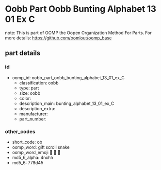 # Oobb Part Oobb Bunting Alphabet 13 01 Ex C  

note: This is part of OOMP the Oopen Organization Method For Parts. For more details: https://github.com/oomlout/oomp_base

##  part details





### id
* oomp_id: oobb_part_oobb_bunting_alphabet_13_01_ex_C
  * classification: oobb
  * type: part
  * size: oobb
  * color: 
  * description_main: bunting_alphabet_13_01_ex_C
  * description_extra: 
  * manufacturer: 
  * part_number: 

### other_codes
* short_code: ob
* oomp_word: gift scroll snake
* oomp_word_emoji :gift: :scroll: :snake:
* md5_6_alpha: 4nxhh
* md5_6: 778d45
